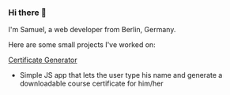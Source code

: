 ### Hi there 👋

I'm Samuel, a web developer from Berlin, Germany.

Here are some small projects I've worked on:

[Certificate Generator](https://nimble-crepe-557937.netlify.app/)
- Simple JS app that lets the user type his name and generate a downloadable course certificate for him/her

<!--
**samschanderl/samschanderl** is a ✨ _special_ ✨ repository because its `README.md` (this file) appears on your GitHub profile.

Here are some ideas to get you started:

🔭 I’m currently working on ...

🌱 I’m currently learning ...

📫 How to reach me: ...

-->
